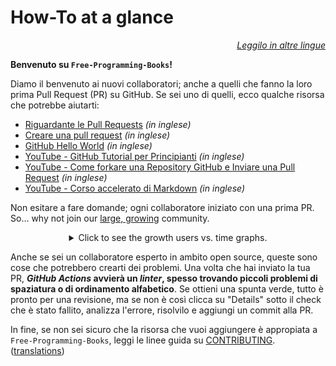 # How-To at a glance

<div align="right" markdown="1">

*[Leggilo in altre lingue](README.md#translations)*

</div>

**Benvenuto su `Free-Programming-Books`!**

Diamo il benvenuto ai nuovi collaboratori; anche a quelli che fanno la loro prima Pull Request (PR) su GitHub. Se sei uno di quelli, ecco qualche risorsa che potrebbe aiutarti:

* [Riguardante le Pull Requests](https://docs.github.com/en/pull-requests/collaborating-with-pull-requests/proposing-changes-to-your-work-with-pull-requests/about-pull-requests) *(in inglese)*
* [Creare una pull request](https://docs.github.com/en/pull-requests/collaborating-with-pull-requests/proposing-changes-to-your-work-with-pull-requests/creating-a-pull-request) *(in inglese)*
* [GitHub Hello World](https://docs.github.com/en/get-started/quickstart/hello-world) *(in inglese)*
* [YouTube - GitHub Tutorial per Principianti](https://www.youtube.com/watch?v=0fKg7e37bQE) *(in inglese)*
* [YouTube - Come forkare una Repository GitHub e Inviare una Pull Request](https://www.youtube.com/watch?v=G1I3HF4YWEw) *(in inglese)*
* [YouTube - Corso accelerato di Markdown](https://www.youtube.com/watch?v=HUBNt18RFbo) *(in inglese)*


Non esitare a fare domande; ogni collaboratore iniziato con una prima PR. So... why not join our [large, growing](https://www.apiseven.com/en/contributor-graph?chart=contributorOverTime&repo=ebookfoundation/free-programming-books) community.

<details align="center" markdown="1">
<summary>Click to see the growth users vs. time graphs.</summary>

[![EbookFoundation/free-programming-books's Contributor over time Graph](https://contributor-overtime-api.apiseven.com/contributors-svg?chart=contributorOverTime&repo=ebookfoundation/free-programming-books)](https://www.apiseven.com/en/contributor-graph?chart=contributorOverTime&repo=ebookfoundation/free-programming-books)

[![EbookFoundation/free-programming-books's Monthly Active Contributors graph](https://contributor-overtime-api.apiseven.com/contributors-svg?chart=contributorMonthlyActivity&repo=ebookfoundation/free-programming-books)](https://www.apiseven.com/en/contributor-graph?chart=contributorMonthlyActivity&repo=ebookfoundation/free-programming-books)

NOTE: Contribution spikes use to match with the [Hacktoberfest event](https://hacktoberfest.digitalocean.com) dates.

</details>

Anche se sei un collaboratore esperto in ambito open source, queste sono cose che potrebbero crearti dei problemi. Una volta che hai inviato la tua PR, ***GitHub Actions* avvierà un *linter*, spesso trovando piccoli problemi di spaziatura o di ordinamento alfabetico**. Se ottieni una spunta verde, tutto è pronto per una revisione, ma se non è così clicca su "Details" sotto il check che è stato fallito, analizza l'errore, risolvilo e aggiungi un commit alla PR.

In fine, se non sei sicuro che la risorsa che vuoi aggiungere è appropiata a `Free-Programming-Books`, leggi le linee guida su [CONTRIBUTING](CONTRIBUTING-it.md). ([translations](README.md#translations))
